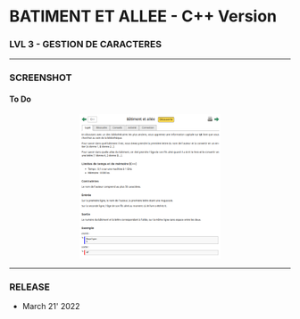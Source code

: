 # BATIMENT ET ALLEE - C++ Version
### LVL 3 - GESTION DE CARACTERES 

---
### **SCREENSHOT**

#### To Do
<div align="center">
    <img
        src="https://github.com/Ayckinn/CPP/blob/main/FRANCE_IOI/LEVEL_03/3_Gestion_de_caracteres/1_batiment_et_allee/todo.png"
        alt="DEMO"
        style="width:50%">
</div>

---
### **RELEASE**

- March 21' 2022